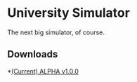 University Simulator
====================

The next big simulator, of course.

Downloads
---------
*[(Current) ALPHA v1.0.0](https://www.dropbox.com/s/s39kwf1of1xfg4i/University%20Simulator%20ALPHA%20v1.0.0.jar?dl=0)
